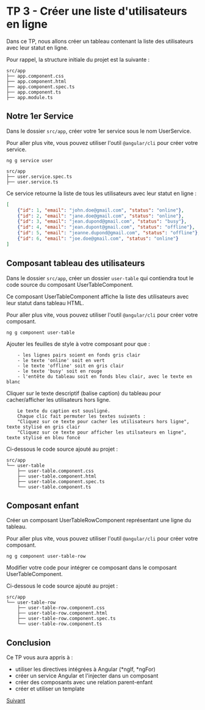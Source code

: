 # TP 3 - Créer une liste d'utilisateurs en ligne

Dans ce TP, nous allons créer un tableau contenant la liste des utilisateurs avec leur statut en ligne. 

Pour rappel, la structure initiale du projet est la suivante :

```
src/app
├── app.component.css
├── app.component.html
├── app.component.spec.ts
├── app.component.ts
├── app.module.ts
```

## Notre 1er Service 

Dans le dossier `src/app`, créer votre 1er service sous le nom UserService.

Pour aller plus vite, vous pouvez utiliser l'outil `@angular/cli` pour créer votre service.

`ng g service user`

```
src/app
├── user.service.spec.ts
├── user.service.ts
```

Ce service retourne la liste de tous les utilisateurs avec leur statut en ligne :
```json
[
    {"id": 1, "email": "john.doe@gmail.com", "status": "online"},
    {"id": 2, "email": "jane.doe@gmail.com", "status": "online"},
    {"id": 3, "email": "jean.dupond@gmail.com", "status": "busy"},
    {"id": 4, "email": "jean.dupont@gmail.com", "status": "offline"},
    {"id": 5, "email": "jeanne.dupond@gmail.com", "status": "offline"},
    {"id": 6, "email": "joe.doe@gmail.com", "status": "online"}
]
```

## Composant tableau des utilisateurs

Dans le dossier `src/app`, créer un dossier `user-table` qui contiendra tout le code source du composant UserTableComponent.

Ce composant UserTableComponent affiche la liste des utilisateurs avec leur statut dans tableau HTML.

Pour aller plus vite, vous pouvez utiliser l'outil `@angular/cli` pour créer votre composant.

`ng g component user-table`

Ajouter les feuilles de style à votre composant pour que :
```
    - les lignes pairs soient en fonds gris clair
    - le texte 'online' soit en vert
    - le texte 'offline' soit en gris clair
    - le texte 'busy' soit en rouge
    - l'entête du tableau soit en fonds bleu clair, avec le texte en blanc
```

Cliquer sur le texte descriptif (balise caption) du tableau pour cacher/afficher les utilisateurs hors ligne.
```
    Le texte du caption est sousligné.
    Chaque clic fait permuter les textes suivants :  
    "Cliquez sur ce texte pour cacher les utilisateurs hors ligne", texte stylisé en gris clair
    "Cliquez sur ce texte pour afficher les utilsateurs en ligne", texte stylisé en bleu foncé
```

Ci-dessous le code source ajouté au projet :

```
src/app
└── user-table
    ├── user-table.component.css
    ├── user-table.component.html
    ├── user-table.component.spec.ts
    └── user-table.component.ts
```

## Composant enfant

Créer un composant UserTableRowComponent représentant une ligne du tableau.

Pour aller plus vite, vous pouvez utiliser l'outil `@angular/cli` pour créer votre composant.

`ng g component user-table-row`

Modifier votre code pour intégrer ce composant dans le composant UserTableComponent.

Ci-dessous le code source ajouté au projet :

```
src/app
└── user-table-row
    ├── user-table-row.component.css
    ├── user-table-row.component.html
    ├── user-table-row.component.spec.ts
    └── user-table-row.component.ts
```

## Conclusion

Ce TP vous aura appris à :

* utiliser les directives intégrées à Angular (*ngIf, *ngFor)
* créer un service Angular et l'injecter dans un composant
* créer des composants avec une relation parent-enfant
* créer et utiliser un template


[Suivant](tp4-formulaire-route.md)

